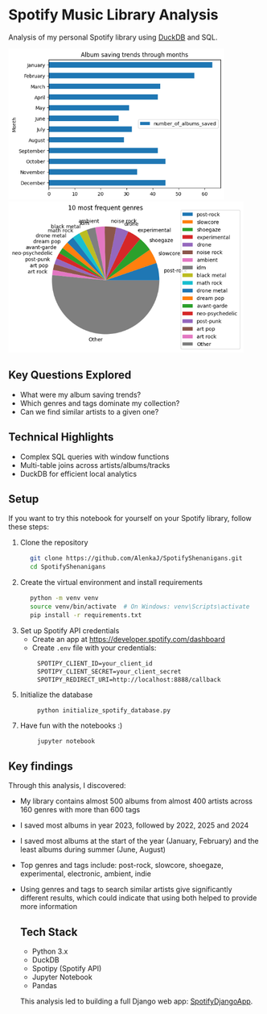 # Spotify Music Library Analysis
   
   Analysis of my personal Spotify library using [DuckDB](https://duckdb.org/) and SQL.

<img src="album_months.png" height="300"> <img src="genres.png" height="300">
   
   ## Key Questions Explored
   - What were my album saving trends?
   - Which genres and tags dominate my collection?
   - Can we find similar artists to a given one?
   
   ## Technical Highlights
   - Complex SQL queries with window functions
   - Multi-table joins across artists/albums/tracks
   - DuckDB for efficient local analytics
   
   ## Setup
   If you want to try this notebook for yourself on your Spotify library, follow these steps:
   1. Clone the repository
```bash
      git clone https://github.com/AlenkaJ/SpotifyShenanigans.git
      cd SpotifyShenanigans
```
   2. Create the virtual environment and install requirements
```bash
      python -m venv venv
      source venv/bin/activate  # On Windows: venv\Scripts\activate
      pip install -r requirements.txt
```
   3. Set up Spotify API credentials
      - Create an app at https://developer.spotify.com/dashboard
      - Create `.env` file with your credentials:
```
        SPOTIPY_CLIENT_ID=your_client_id
        SPOTIPY_CLIENT_SECRET=your_client_secret
        SPOTIPY_REDIRECT_URI=http://localhost:8888/callback
```
   5. Initialize the database
```
        python initialize_spotify_database.py
```
   7. Have fun with the notebooks :)
```bash
        jupyter notebook
```

   ## Key findings
Through this analysis, I discovered:
- My library contains almost 500 albums from almost 400 artists across 160 genres with more than 600 tags
- I saved most albums in year 2023, followed by 2022, 2025 and 2024
- I saved most albums at the start of the year (January, February) and the least albums during summer (June, August)
- Top genres and tags include: post-rock, slowcore, shoegaze, experimental, electronic, ambient, indie
- Using genres and tags to search similar artists give significantly different results, which could indicate that using both helped to provide more information

   ## Tech Stack
   - Python 3.x
   - DuckDB
   - Spotipy (Spotify API)
   - Jupyter Notebook
   - Pandas

   This analysis led to building a full Django web app: [SpotifyDjangoApp](https://github.com/AlenkaJ/SpotifyDjangoApp).

